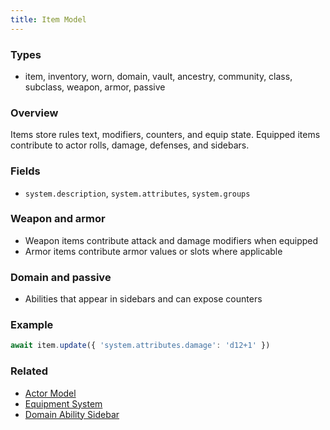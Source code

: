 ```yaml
---
title: Item Model
---
```


### Types
- item, inventory, worn, domain, vault, ancestry, community, class, subclass, weapon, armor, passive

### Overview
Items store rules text, modifiers, counters, and equip state. Equipped items contribute to actor rolls, damage, defenses, and sidebars.

### Fields
- `system.description`, `system.attributes`, `system.groups`

### Weapon and armor
- Weapon items contribute attack and damage modifiers when equipped
- Armor items contribute armor values or slots where applicable

### Domain and passive
- Abilities that appear in sidebars and can expose counters

### Example
```javascript
await item.update({ 'system.attributes.damage': 'd12+1' })
```

### Related
- [Actor Model](./actor-model.md)
- [Equipment System](../mechanics/equipment-system.md)
- [Domain Ability Sidebar](../ui/domain-ability-sidebar.md)
